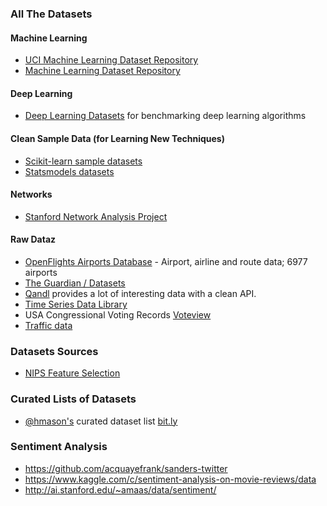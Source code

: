 ### All The Datasets

#### Machine Learning

* [UCI Machine Learning Dataset Repository](https://archive.ics.uci.edu/ml/datasets.php)
* [Machine Learning Dataset Repository](http://mldata.org/)

#### Deep Learning

* [Deep Learning Datasets](http://deeplearning.net/datasets/) for benchmarking deep learning algorithms

#### Clean Sample Data (for Learning New Techniques)

* [Scikit-learn sample datasets](http://scikit-learn.org/stable/datasets/index.html)
* [Statsmodels datasets](http://statsmodels.sourceforge.net/devel/datasets/index.html)


#### Networks
* [Stanford Network Analysis Project](https://snap.stanford.edu/)

#### Raw Dataz

* [OpenFlights Airports Database](http://openflights.org/data.html) - Airport, airline and route data; 6977 airports
* [The Guardian / Datasets](http://www.theguardian.com/news/datablog/interactive/2013/jan/14/all-our-datasets-index)
* [Qandl](http://www.quandl.com) provides a lot of interesting data with a clean API.
* [Time Series Data Library](http://datamarket.com/data/list/?q=provider:tsdl)
* USA Congressional Voting Records [Voteview](http://voteview.org/downloads.asp)
* [Traffic data](https://github.com/graphhopper/open-traffic-collection)

### Datasets Sources

* [NIPS Feature Selection](http://www.nipsfsc.ecs.soton.ac.uk/datasets/)

### Curated Lists of Datasets

* [@hmason's](https://twitter.com/hmason) curated dataset list [bit.ly](https://bitly.com/bundles/hmason/1)

### Sentiment Analysis
* https://github.com/acquayefrank/sanders-twitter
* https://www.kaggle.com/c/sentiment-analysis-on-movie-reviews/data
* http://ai.stanford.edu/~amaas/data/sentiment/
